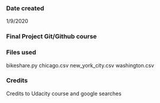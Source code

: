 ### Date created
1/9/2020

### Final Project Git/Github course

### Files used
bikeshare.py
chicago.csv
new_york_city.csv
washington.csv

### Credits
Credits to Udacity course and google searches
